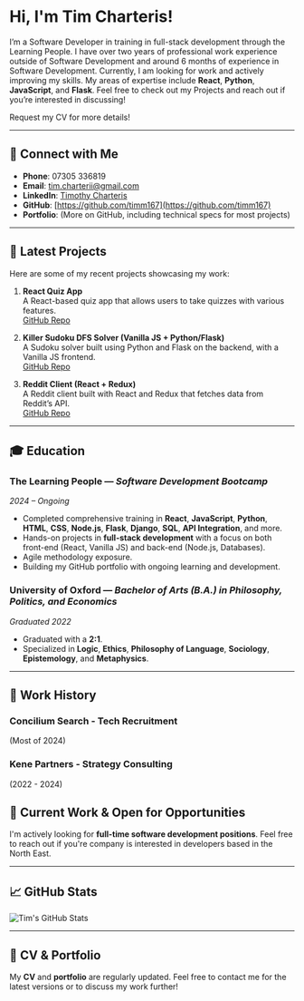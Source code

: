 # Hi, I'm Tim Charteris!

I’m a Software Developer in training in full-stack development through the Learning People. I have over two years of professional work experience outside of Software Development and around 6 months of experience in Software Development. Currently, I am looking for work and actively improving my skills. My areas of expertise include **React**, **Python**, **JavaScript**, and **Flask**. Feel free to check out my Projects and reach out if you’re interested in discussing!

Request my CV for more details!

---

## 🔗 Connect with Me

- **Phone**: 07305 336819
- **Email**: [tim.charterii@gmail.com](mailto:tim.charterii@gmail.com)
- **LinkedIn**: [Timothy Charteris](https://www.linkedin.com/in/timothy-charteris)
- **GitHub**: [https://github.com/timm167](https://github.com/timm167)
- **Portfolio**: (More on GitHub, including technical specs for most projects)

---

## 🚀 Latest Projects

Here are some of my recent projects showcasing my work:

1. **React Quiz App**  
   A React-based quiz app that allows users to take quizzes with various features.  
   [GitHub Repo](https://github.com/timm167/Quiz-App)

2. **Killer Sudoku DFS Solver (Vanilla JS + Python/Flask)**  
   A Sudoku solver built using Python and Flask on the backend, with a Vanilla JS frontend.  
   [GitHub Repo](https://github.com/timm167/killer-sudoku)

3. **Reddit Client (React + Redux)**  
   A Reddit client built with React and Redux that fetches data from Reddit’s API.  
   [GitHub Repo](https://github.com/timm167/reddit-client)

---

## 🎓 Education

### **The Learning People** — *Software Development Bootcamp*  
*2024 – Ongoing*  
- Completed comprehensive training in **React**, **JavaScript**, **Python**, **HTML**, **CSS**, **Node.js**, **Flask**, **Django**, **SQL**, **API Integration**, and more.
- Hands-on projects in **full-stack development** with a focus on both front-end (React, Vanilla JS) and back-end (Node.js, Databases).
- Agile methodology exposure.
- Building my GitHub portfolio with ongoing learning and development.

### **University of Oxford** — *Bachelor of Arts (B.A.) in Philosophy, Politics, and Economics*  
*Graduated 2022*  
- Graduated with a **2:1**.
- Specialized in **Logic**, **Ethics**, **Philosophy of Language**, **Sociology**, **Epistemology**, and **Metaphysics**.

---

## 💼 Work History

### Concilium Search - Tech Recruitment
(Most of 2024)

### Kene Partners - Strategy Consulting
(2022 - 2024)

## 💼 Current Work & Open for Opportunities

I'm actively looking for **full-time software development positions**. Feel free to reach out if you're company is interested in developers based in the North East.

---

## 📈 GitHub Stats

![Tim's GitHub Stats](https://github-readme-stats.vercel.app/api?username=timm167&show_icons=true&hide_title=true)

---

## 📜 CV & Portfolio

My **CV** and **portfolio** are regularly updated. Feel free to contact me for the latest versions or to discuss my work further!
